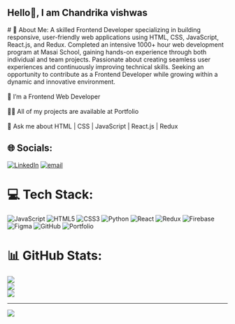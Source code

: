 <h2>Hello👋, I am Chandrika vishwas</h2>
# 💫 About Me:
A skilled Frontend Developer specializing in building responsive, user-friendly web applications using HTML, CSS, JavaScript, React.js, and Redux. Completed an intensive 1000+ hour web development program at Masai School, gaining hands-on experience through both individual and team projects. Passionate about creating seamless user experiences and continuously improving technical skills. Seeking an opportunity to contribute as a Frontend Developer while growing within a dynamic and innovative environment.<br><br>🌱 I’m a Frontend Web Developer <br><br>👨‍💻 All of my projects are available at Portfolio<br><br>💬 Ask me about HTML | CSS | JavaScript | React.js | Redux


## 🌐 Socials:
[![LinkedIn](https://img.shields.io/badge/LinkedIn-%230077B5.svg?logo=linkedin&logoColor=white)](https://linkedin.com/in/https://www.linkedin.com/in/chandrika-vishwas-aa56b9244/) [![email](https://img.shields.io/badge/Email-D14836?logo=gmail&logoColor=white)](mailto:chandrikavishwas@gmail.com) 

# 💻 Tech Stack:
![JavaScript](https://img.shields.io/badge/javascript-%23323330.svg?style=for-the-badge&logo=javascript&logoColor=%23F7DF1E) ![HTML5](https://img.shields.io/badge/html5-%23E34F26.svg?style=for-the-badge&logo=html5&logoColor=white) ![CSS3](https://img.shields.io/badge/css3-%231572B6.svg?style=for-the-badge&logo=css3&logoColor=white) ![Python](https://img.shields.io/badge/python-3670A0?style=for-the-badge&logo=python&logoColor=ffdd54) ![React](https://img.shields.io/badge/react-%2320232a.svg?style=for-the-badge&logo=react&logoColor=%2361DAFB) ![Redux](https://img.shields.io/badge/redux-%23593d88.svg?style=for-the-badge&logo=redux&logoColor=white) ![Firebase](https://img.shields.io/badge/firebase-a08021?style=for-the-badge&logo=firebase&logoColor=ffcd34) ![Figma](https://img.shields.io/badge/figma-%23F24E1E.svg?style=for-the-badge&logo=figma&logoColor=white) ![GitHub](https://img.shields.io/badge/github-%23121011.svg?style=for-the-badge&logo=github&logoColor=white) ![Portfolio](https://img.shields.io/badge/Portfolio-%23000000.svg?style=for-the-badge&logo=firefox&logoColor=#FF7139)
# 📊 GitHub Stats:
![](https://github-readme-stats.vercel.app/api?username=Chandrikavishwas&theme=dark&hide_border=false&include_all_commits=false&count_private=false)<br/>
![](https://nirzak-streak-stats.vercel.app/?user=Chandrikavishwas&theme=dark&hide_border=false)<br/>
![](https://github-readme-stats.vercel.app/api/top-langs/?username=Chandrikavishwas&theme=dark&hide_border=false&include_all_commits=false&count_private=false&layout=compact)

---
[![](https://visitcount.itsvg.in/api?id=Chandrikavishwas&icon=0&color=0)](https://visitcount.itsvg.in)

<!-- Proudly created with GPRM ( https://gprm.itsvg.in ) -->
